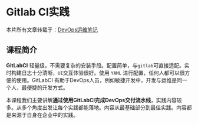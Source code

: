
# Gitlab CI实践

本片所有文章转载于：[DevOps运维笔记](http://www.idevops.site/)


## 课程简介

**GitLabCI** 轻量级，不需要复杂的安装手段。配置简单，与`gitlab`可直接适配。实时构建日志十分清晰，`UI`交互体验很好。使用 `YAML` 进行配置，任何人都可以很方便的使用。GitLabCI 有助于DevOps人员，例如敏捷开发中，开发与运维是同一个人，最便捷的开发方式。

本课程我们主要讲解**通过使用GitLabCI完成DevOps交付流水线**，实践内容较多。从多个角度出发让每个实践都能落地。内容从最基础部分到最佳实践。内容都是来源于自身在企业中的实践。

